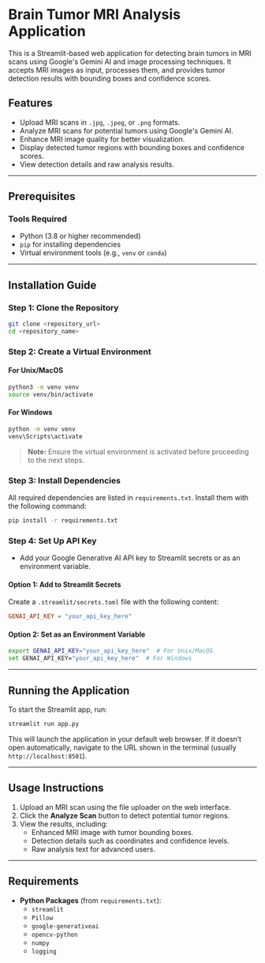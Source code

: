 # Brain Tumor MRI Analysis Application

This is a Streamlit-based web application for detecting brain tumors in MRI scans using Google's Gemini AI and image processing techniques. It accepts MRI images as input, processes them, and provides tumor detection results with bounding boxes and confidence scores.

## Features
- Upload MRI scans in `.jpg`, `.jpeg`, or `.png` formats.
- Analyze MRI scans for potential tumors using Google's Gemini AI.
- Enhance MRI image quality for better visualization.
- Display detected tumor regions with bounding boxes and confidence scores.
- View detection details and raw analysis results.

---

## Prerequisites

### Tools Required
- Python (3.8 or higher recommended)
- `pip` for installing dependencies
- Virtual environment tools (e.g., `venv` or `conda`)

---

## Installation Guide

### Step 1: Clone the Repository
```bash
git clone <repository_url>
cd <repository_name>
```

### Step 2: Create a Virtual Environment

#### For Unix/MacOS
```bash
python3 -m venv venv
source venv/bin/activate
```

#### For Windows
```bash
python -m venv venv
venv\Scripts\activate
```

> **Note:** Ensure the virtual environment is activated before proceeding to the next steps.

### Step 3: Install Dependencies
All required dependencies are listed in `requirements.txt`. Install them with the following command:
```bash
pip install -r requirements.txt
```

### Step 4: Set Up API Key
- Add your Google Generative AI API key to Streamlit secrets or as an environment variable.

#### Option 1: Add to Streamlit Secrets
Create a `.streamlit/secrets.toml` file with the following content:
```toml
GENAI_API_KEY = "your_api_key_here"
```

#### Option 2: Set as an Environment Variable
```bash
export GENAI_API_KEY="your_api_key_here"  # For Unix/MacOS
set GENAI_API_KEY="your_api_key_here"  # For Windows
```

---

## Running the Application

To start the Streamlit app, run:
```bash
streamlit run app.py
```

This will launch the application in your default web browser. If it doesn’t open automatically, navigate to the URL shown in the terminal (usually `http://localhost:8501`).

---

## Usage Instructions

1. Upload an MRI scan using the file uploader on the web interface.
2. Click the **Analyze Scan** button to detect potential tumor regions.
3. View the results, including:
   - Enhanced MRI image with tumor bounding boxes.
   - Detection details such as coordinates and confidence levels.
   - Raw analysis text for advanced users.

---

## Requirements
- **Python Packages** (from `requirements.txt`):
  - `streamlit`
  - `Pillow`
  - `google-generativeai`
  - `opencv-python`
  - `numpy`
  - `logging`
